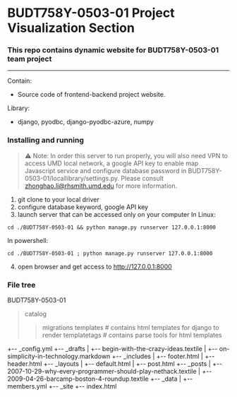 # BUDT758Y-0503-01 Project Visualization Section
### This repo contains dynamic website for BUDT758Y-0503-01 team project
---
Contain: 
+ Source code of frontend-backend project website.

Library:
+ django, pyodbc, django-pyodbc-azure, numpy


### Installing and running
> :warning: Note: In order this server to run properly, you will also need VPN to access UMD local network, a google API key to enable map Javascript service and configure database password in BUDT758Y-0503-01/locallibrary/settings.py. Please consult  [zhonghao.li@rhsmith.umd.edu](mailto:zhonghao.li@rhsmith.umd.edu) for more information.

1. git clone to your local driver
2. configure database keyword, google API key
3. launch server that can be accessed only on your computer
In Linux:
``` shell
cd ./BUDT758Y-0503-01 && python manage.py runserver 127.0.0.1:8000
```
In powershell:
``` shell
cd ./BUDT758Y-0503-01 ; python manage.py runserver 127.0.0.1:8000
```
4. open browser and get access to http://127.0.0.1:8000

### File tree
BUDT758Y-0503-01
> catalog
> > migrations
> > templates   # contains html templates for django to render
> > templatetags    # contains parse tools for html templates

+-- _config.yml
+-- _drafts
|   +-- begin-with-the-crazy-ideas.textile
|   +-- on-simplicity-in-technology.markdown
+-- _includes
|   +-- footer.html
|   +-- header.html
+-- _layouts
|   +-- default.html
|   +-- post.html
+-- _posts
|   +-- 2007-10-29-why-every-programmer-should-play-nethack.textile
|   +-- 2009-04-26-barcamp-boston-4-roundup.textile
+-- _data
|   +-- members.yml
+-- _site
+-- index.html
